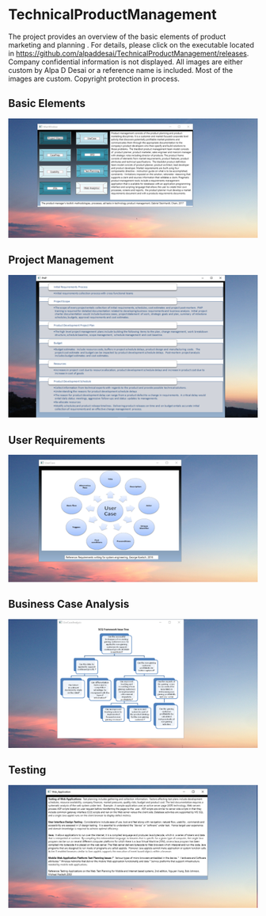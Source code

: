 # TechnicalProductManagement

The project provides an overview of the basic elements of product marketing and planning . For details, please click on the executable located in 
https://github.com/alpaddesai/TechnicalProductManagement/releases. Company confidential information is not displayed. 
All images are either custom by Alpa D Desai or a reference name is included. Most of the images are custom. Copyright protection in process.

## Basic Elements

![image](Basic_elements.png)

## Project Management

![image](PMP.png)

## User Requirements
![image](UseCase.png)

## Business Case Analysis
![image](UseCaseAnalysis.png)

## Testing 
![image](WebApplication.png)
